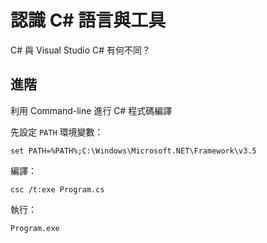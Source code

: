 # 認識 C# 語言與工具

C# 與 Visual Studio C# 有何不同？


## 進階

利用 Command-line 進行 C# 程式碼編譯

先設定 `PATH` 環境變數：

```
set PATH=%PATH%;C:\Windows\Microsoft.NET\Framework\v3.5
```

編譯：

```
csc /t:exe Program.cs
```

執行：

```
Program.exe
```